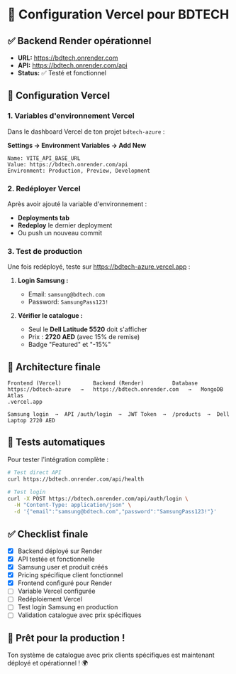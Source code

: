 # 🚀 Configuration Vercel pour BDTECH

## ✅ Backend Render opérationnel
- **URL:** https://bdtech.onrender.com
- **API:** https://bdtech.onrender.com/api
- **Status:** ✅ Testé et fonctionnel

## 🔧 Configuration Vercel

### 1. Variables d'environnement Vercel
Dans le dashboard Vercel de ton projet `bdtech-azure` :

**Settings → Environment Variables → Add New**

```
Name: VITE_API_BASE_URL
Value: https://bdtech.onrender.com/api
Environment: Production, Preview, Development
```

### 2. Redéployer Vercel
Après avoir ajouté la variable d'environnement :
- **Deployments tab**
- **Redeploy** le dernier deployment
- Ou push un nouveau commit

### 3. Test de production
Une fois redéployé, teste sur https://bdtech-azure.vercel.app :

1. **Login Samsung :**
   - Email: `samsung@bdtech.com`
   - Password: `SamsungPass123!`

2. **Vérifier le catalogue :**
   - Seul le **Dell Latitude 5520** doit s'afficher
   - Prix : **2720 AED** (avec 15% de remise)
   - Badge "Featured" et "-15%"

## 🎯 Architecture finale

```
Frontend (Vercel)          Backend (Render)         Database
https://bdtech-azure   →   https://bdtech.onrender.com   →   MongoDB Atlas
.vercel.app                                                  
                           
Samsung login  →  API /auth/login  →  JWT Token  →  /products  →  Dell Laptop 2720 AED
```

## 🧪 Tests automatiques

Pour tester l'intégration complète :

```bash
# Test direct API
curl https://bdtech.onrender.com/api/health

# Test login
curl -X POST https://bdtech.onrender.com/api/auth/login \
  -H "Content-Type: application/json" \
  -d '{"email":"samsung@bdtech.com","password":"SamsungPass123!"}'
```

## ✅ Checklist finale

- [x] Backend déployé sur Render
- [x] API testée et fonctionnelle  
- [x] Samsung user et produit créés
- [x] Pricing spécifique client fonctionnel
- [x] Frontend configuré pour Render
- [ ] Variable Vercel configurée
- [ ] Redéploiement Vercel
- [ ] Test login Samsung en production
- [ ] Validation catalogue avec prix spécifiques

## 🚀 Prêt pour la production !

Ton système de catalogue avec prix clients spécifiques est maintenant déployé et opérationnel ! 🌍
